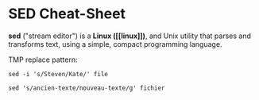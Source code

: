 # SED Cheat-Sheet
**sed** ("stream editor") is a **Linux ([[linux]])**, and Unix utility that parses and transforms text, using a simple, compact programming language.

TMP
replace pattern: 
```
sed -i 's/Steven/Kate/' file
```

```
sed 's/ancien-texte/nouveau-texte/g' fichier  
```